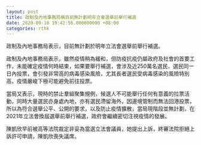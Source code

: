 ```yaml
---
layout: post
title: 政制及內地事務局稱目前無計劃明年立會選舉前舉行補選
date: 2020-09-18 19:42:56.000000000 +08:00
categories: rthk
---
```


政制及內地事務局表示，目前無計劃於明年立法會選舉前舉行補選。

政制及內地事務局表示，雖然疫情稍為緩和，但防疫抗疫仍屬政府及社會的首要工作，未能確定疫情何時結束，如果要舉行補選，會涉及近250萬名選民，選民同一日內投票，會引發非常高的病毒感染風險，尤其長者選民受病毒感染的風險特別高，疫情嚴峻下極可能避免前往投票。

當局又表示，現時的禁止羣組聚集規例，候選人不可能舉行任何有意義的拉票活動，同時大量選民亦身處內地，亦有選民滯留海外，因邊境管制而無法回港投票，所以為符合選舉公平、公開的要求，以及防止疫情擴散，當局現階段並無計劃，在2021年立法會換屆選舉前舉行補選，政府會繼續密切注視疫情的發展。

陳凱欣早前被高等法院裁定非妥為當選立法會議員，她提出上訴，終審法院拒絕上訴許可申請，陳凱欣喪失議席。
